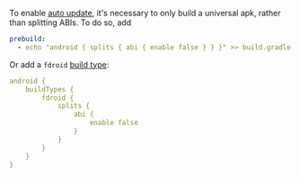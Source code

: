 To enable [auto update](https://f-droid.org/en/docs/Build_Metadata_Reference/#AutoUpdateMode), it's necessary to only build a universal apk, rather than splitting ABIs. To do so, add

```yaml
prebuild:
  - echo "android { splits { abi { enable false } } }" >> build.gradle
```

Or add a `fdroid` [build type](https://developer.android.com/studio/build/build-variants):

```yaml
android {
    buildTypes {
        fdroid {
            splits {
                abi {
                    enable false
                }
            }
        }
    }
}
```